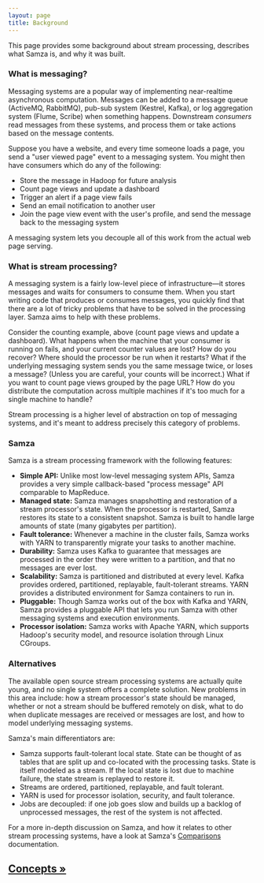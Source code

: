 ```yaml
---
layout: page
title: Background
---
```


This page provides some background about stream processing, describes what Samza is, and why it was built.

### What is messaging?

Messaging systems are a popular way of implementing near-realtime asynchronous computation. Messages can be added to a message queue (ActiveMQ, RabbitMQ), pub-sub system (Kestrel, Kafka), or log aggregation system (Flume, Scribe) when something happens. Downstream *consumers* read messages from these systems, and process them or take actions based on the message contents.

Suppose you have a website, and every time someone loads a page, you send a "user viewed page" event to a messaging system. You might then have consumers which do any of the following:

* Store the message in Hadoop for future analysis
* Count page views and update a dashboard
* Trigger an alert if a page view fails
* Send an email notification to another user
* Join the page view event with the user's profile, and send the message back to the messaging system

A messaging system lets you decouple all of this work from the actual web page serving.

### What is stream processing?

A messaging system is a fairly low-level piece of infrastructure&mdash;it stores messages and waits for consumers to consume them. When you start writing code that produces or consumes messages, you quickly find that there are a lot of tricky problems that have to be solved in the processing layer. Samza aims to help with these problems.

Consider the counting example, above (count page views and update a dashboard). What happens when the machine that your consumer is running on fails, and your current counter values are lost? How do you recover? Where should the processor be run when it restarts? What if the underlying messaging system sends you the same message twice, or loses a message? (Unless you are careful, your counts will be incorrect.) What if you want to count page views grouped by the page URL? How do you distribute the computation across multiple machines if it's too much for a single machine to handle?

Stream processing is a higher level of abstraction on top of messaging systems, and it's meant to address precisely this category of problems.

### Samza

Samza is a stream processing framework with the following features:

* **Simple API:** Unlike most low-level messaging system APIs, Samza provides a very simple callback-based "process message" API comparable to MapReduce.
* **Managed state:** Samza manages snapshotting and restoration of a stream processor's state. When the processor is restarted, Samza restores its state to a consistent snapshot. Samza is built to handle large amounts of state (many gigabytes per partition).
* **Fault tolerance:** Whenever a machine in the cluster fails, Samza works with YARN to transparently migrate your tasks to another machine.
* **Durability:** Samza uses Kafka to guarantee that messages are processed in the order they were written to a partition, and that no messages are ever lost.
* **Scalability:** Samza is partitioned and distributed at every level. Kafka provides ordered, partitioned, replayable, fault-tolerant streams. YARN provides a distributed environment for Samza containers to run in.
* **Pluggable:** Though Samza works out of the box with Kafka and YARN, Samza provides a pluggable API that lets you run Samza with other messaging systems and execution environments.
* **Processor isolation:** Samza works with Apache YARN, which supports Hadoop's security model, and resource isolation through Linux CGroups.

### Alternatives

The available open source stream processing systems are actually quite young, and no single system offers a complete solution. New problems in this area include: how a stream processor's state should be managed, whether or not a stream should be buffered remotely on disk, what to do when duplicate messages are received or messages are lost, and how to model underlying messaging systems.

Samza's main differentiators are:

* Samza supports fault-tolerant local state. State can be thought of as tables that are split up and co-located with the processing tasks. State is itself modeled as a stream. If the local state is lost due to machine failure, the state stream is replayed to restore it.
* Streams are ordered, partitioned, replayable, and fault tolerant.
* YARN is used for processor isolation, security, and fault tolerance.
* Jobs are decoupled: if one job goes slow and builds up a backlog of unprocessed messages, the rest of the system is not affected.

For a more in-depth discussion on Samza, and how it relates to other stream processing systems, have a look at Samza's [Comparisons](../comparisons/introduction.html) documentation.

## [Concepts &raquo;](concepts.html)
